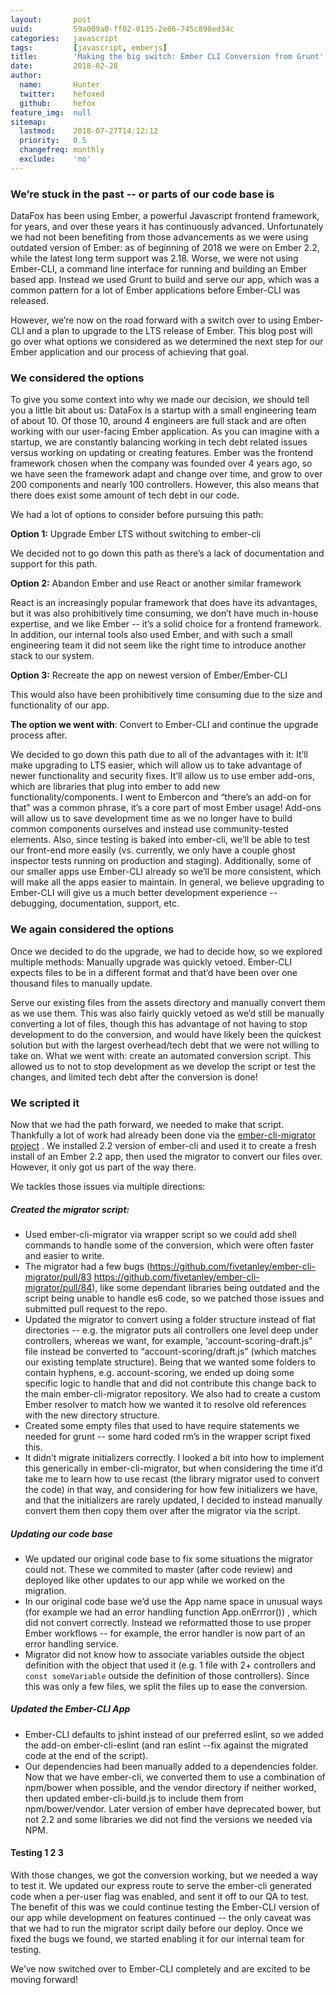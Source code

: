 ```yaml
---
layout:       post
uuid:         59a009a0-ff02-0135-2e86-745c898ed34c
categories:   javascript
tags:         [javascript, emberjs]
title:        'Making the big switch: Ember CLI Conversion from Grunt'
date:         2018-02-28
author:
  name:       Hunter
  twitter:    hefoxed
  github:     hefox
feature_img:  null
sitemap:
  lastmod:    2018-07-27T14:12:12
  priority:   0.5
  changefreq: monthly
  exclude:    'no'
---
```


### We’re stuck in the past -- or parts of our code base is

DataFox has been using Ember, a powerful Javascript frontend framework, for years, and over these years it has continuously advanced. Unfortunately we had not been benefiting from those advancements as we were using outdated version of Ember: as of beginning of 2018 we were on Ember 2.2, while the latest long term support was 2.18.  Worse, we were not using Ember-CLI, a command line interface for running and building an Ember based app. Instead we used Grunt to build and serve our app, which was a common pattern for a lot of Ember applications before Ember-CLI was released.

However, we’re now on the road forward with a switch over to using Ember-CLI and a plan to upgrade to the LTS release of Ember. This blog post will go over what options we considered as we determined the next step for our Ember application and our process of achieving that goal.

### We considered the options

To give you some context into why we made our decision, we should tell you a little bit about us: DataFox is a startup with a small engineering team of about 10. Of those 10, around 4 engineers are full stack and are often working with our user-facing Ember application. As you can imagine with a startup, we are constantly balancing working in tech debt related issues versus working on updating or creating features. Ember was the frontend framework chosen when the company was founded over 4 years ago, so we have seen the framework adapt and change over time, and grow to over 200 components and nearly 100 controllers. However, this also means that there does exist some amount of tech debt in our code.

We had a lot of options to consider before pursuing this path:


**Option 1:** Upgrade Ember LTS without switching to ember-cli

We decided not to go down this path  as there’s a lack of documentation and support for this path.

**Option 2:** Abandon Ember and use React or another similar framework

React is an increasingly popular framework that does have its advantages, but it was also prohibitively time consuming, we don’t have much in-house expertise, and we like Ember -- it’s a solid choice for a frontend framework. In addition, our internal tools also used Ember, and with such a small engineering team it did not seem like the right time to introduce another stack to our system.

**Option 3:** Recreate the app on newest version of Ember/Ember-CLI

This would also have been prohibitively time consuming due to the size and functionality of our app.

**The option we went with**: Convert to Ember-CLI and continue the upgrade process after.

We decided to go down this path due to all of the advantages with it: It’ll make upgrading to LTS easier, which will allow us to take advantage of newer functionality and security fixes. It’ll allow us to use ember add-ons, which are libraries that plug into ember to add new functionality/components. I went to Embercon and “there’s an add-on for that” was a common phrase, it’s a core part of most Ember usage! Add-ons will allow us to save development time as we no longer have to build common components ourselves and instead use community-tested elements. Also, since testing is baked into ember-cli, we’ll be able to test our front-end more easily (vs. currently, we only have a couple ghost inspector tests running on production and staging). Additionally, some of our smaller apps use Ember-CLI already so we’ll be more consistent, which will make all the apps easier to maintain. In general, we believe upgrading to Ember-CLI will give us a much better development experience -- debugging, documentation, support, etc.

### We again considered the options

Once we decided to do the upgrade, we had to decide how, so we explored multiple methods:
Manually upgrade was quickly vetoed. Ember-CLI expects files to be in a different format and that’d have been over one thousand files to manually update.

Serve our existing files from the assets directory and manually convert them as we use them. This was also fairly quickly vetoed as we’d still be manually converting a lot of files, though this has advantage of not having to stop development to do the conversion, and would have likely been the quickest solution but with the largest overhead/tech debt that we were not willing to take on.
What we went with: create an automated conversion script. This allowed us to not to stop development as we develop the script or test the changes, and limited tech debt after the conversion is done!

### We scripted it

Now that we had the path forward, we needed to make that script. Thankfully a lot of work had already been done via the [ember-cli-migrator project](https://github.com/fivetanley/ember-cli-migrator) . We installed 2.2 version of ember-cli and used it to create a fresh install of an Ember 2.2 app, then used the migrator to convert our files over. However, it only got us part of the way there.

We tackles those issues via multiple directions:

##### Created the migrator script:
* Used ember-cli-migrator via wrapper script so we could add shell commands to handle some of the conversion, which were often faster and easier to write.
* The migrator had a few bugs (https://github.com/fivetanley/ember-cli-migrator/pull/83
https://github.com/fivetanley/ember-cli-migrator/pull/84), like some dependant libraries being outdated and the script being unable to handle es6 code, so we patched those issues and submitted pull request to the repo.
* Updated the migrator to convert using a folder structure instead of flat directories -- e.g. the migrator puts all controllers one level deep under controllers, whereas we want, for example, ‘account-scoring-draft.js” file instead be converted to “account-scoring/draft.js” (which matches our existing template structure). Being that we wanted some folders to contain hyphens, e.g. account-scoring, we ended up doing some specific logic to handle that and did not contribute this change back to the main ember-cli-migrator repository. We also had to create a custom Ember resolver to match how we wanted it to resolve old references with the new directory structure.
* Created some empty files that used to have require statements we needed for grunt -- some hard coded rm’s in the wrapper script fixed this.
* It didn’t migrate initializers correctly. I looked a bit into how to implement this generically in ember-cli-migrator, but when considering the time it’d take me to learn how to use recast (the library migrator used to convert the code) in that way, and considering for how few initializers we have, and that the initializers are rarely updated, I decided to instead manually convert them then copy them over after the migrator via the script.

##### Updating our code base
* We updated our original code base to fix some situations the migrator could not. These we commited to master (after code review) and deployed like other updates to our app while we worked on the migration.
* In our original code base we’d use the App name space in unusual ways (for example we had an error handling function App.onErrror()) , which did not convert correctly. Instead we reformatted those to use proper Ember workflows -- for example, the error handler is now part of an error handling service.
* Migrator did not know how to associate variables outside the object definition with the object that used it (e.g. 1 file with 2+ controllers and ```const someVariable``` outside the definition of those controllers). Since this was only a few files, we split the files up to ease the conversion.

##### Updated the Ember-CLI App
* Ember-CLI defaults to jshint instead of our preferred eslint, so we added the add-on ember-cli-eslint (and ran eslint --fix against the migrated code at the end of the script).
* Our dependencies had been manually added to a dependencies folder. Now that we have ember-cli, we converted them to use a combination of npm/bower when possible, and the vendor directory if neither worked, then updated ember-cli-build.js to include them from npm/bower/vendor. Later version of ember have deprecated bower, but not 2.2 and some libraries we did not find the versions we needed via NPM.

#### Testing 1 2 3

With those changes, we got the conversion working, but we needed a way to test it. We updated our express route to serve the ember-cli generated code when a per-user flag was enabled, and sent it off to our QA to test. The benefit of this was we could continue testing the Ember-CLI version of our app while development on features continued -- the only caveat was that we had to run the migrator script daily before our deploy. Once we fixed the bugs we found, we started enabling it for our internal team for testing.

We’ve now switched over to Ember-CLI completely and are excited to be moving forward!
